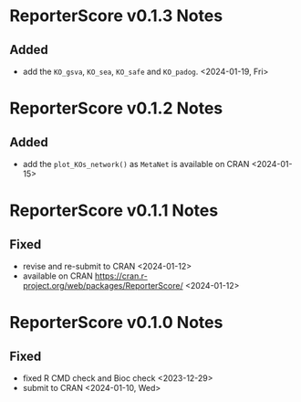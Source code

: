 # ReporterScore v0.1.3 Notes

## Added

- add the `KO_gsva`, `KO_sea`, `KO_safe` and `KO_padog`. <2024-01-19, Fri>

# ReporterScore v0.1.2 Notes

## Added

- add the `plot_KOs_network()` as `MetaNet` is available on CRAN <2024-01-15>


# ReporterScore v0.1.1 Notes

## Fixed

- revise and re-submit to CRAN <2024-01-12>
- available on CRAN <https://cran.r-project.org/web/packages/ReporterScore/> <2024-01-12>

# ReporterScore v0.1.0 Notes

## Fixed

- fixed R CMD check and Bioc check <2023-12-29>
- submit to CRAN <2024-01-10, Wed>


